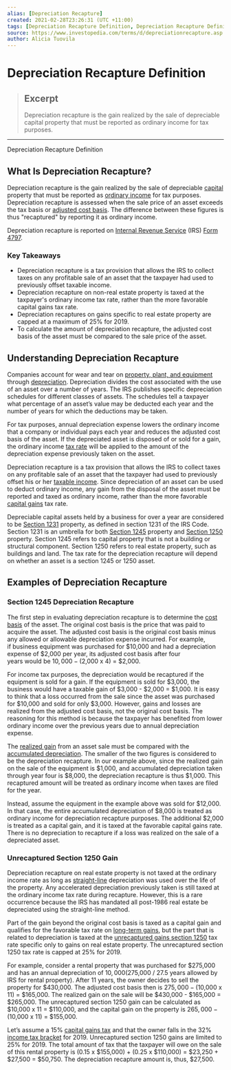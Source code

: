 ```yaml
---
alias: [Depreciation Recapture]
created: 2021-02-28T23:26:31 (UTC +11:00)
tags: [Depreciation Recapture Definition, Depreciation Recapture Definition]
source: https://www.investopedia.com/terms/d/depreciationrecapture.asp
author: Alicia Tuovila
---
```


# Depreciation Recapture Definition

> ## Excerpt
> Depreciation recapture is the gain realized by the sale of depreciable capital property that must be reported as ordinary income for tax purposes.

---

Depreciation Recapture Definition
## What Is Depreciation Recapture?

Depreciation recapture is the gain realized by the sale of depreciable [capital](https://www.investopedia.com/terms/c/capitalasset.asp) property that must be reported as [ordinary income](https://www.investopedia.com/terms/o/ordinaryincome.asp) for tax purposes. Depreciation recapture is assessed when the sale price of an asset exceeds the tax basis or [adjusted cost basis](https://www.investopedia.com/terms/a/adjustedcostbase.asp). The difference between these figures is thus "recaptured" by reporting it as ordinary income.

Depreciation recapture is reported on [Internal Revenue Service](https://www.investopedia.com/terms/i/irs.asp) (IRS) [Form 4797](https://www.investopedia.com/terms/f/form-4797.asp).

### Key Takeaways

-   Depreciation recapture is a tax provision that allows the IRS to collect taxes on any profitable sale of an asset that the taxpayer had used to previously offset taxable income.
-   Depreciation recapture on non-real estate property is taxed at the taxpayer's ordinary income tax rate, rather than the more favorable capital gains tax rate.
-   Depreciation recaptures on gains specific to real estate property are capped at a maximum of 25% for 2019.
-   To calculate the amount of depreciation recapture, the adjusted cost basis of the asset must be compared to the sale price of the asset.

## Understanding Depreciation Recapture

Companies account for wear and tear on [property, plant, and equipment](https://www.investopedia.com/terms/p/ppe.asp) through [depreciation](https://www.investopedia.com/terms/d/depreciation.asp). Depreciation divides the cost associated with the use of an asset over a number of years. The IRS publishes specific depreciation schedules for different classes of assets. The schedules tell a taxpayer what percentage of an asset’s value may be deducted each year and the number of years for which the deductions may be taken.

For tax purposes, annual depreciation expense lowers the ordinary income that a company or individual pays each year and reduces the adjusted cost basis of the asset. If the depreciated asset is disposed of or sold for a gain, the ordinary income [tax rate](https://www.investopedia.com/terms/t/taxrate.asp) will be applied to the amount of the depreciation expense previously taken on the asset.

Depreciation recapture is a tax provision that allows the IRS to collect taxes on any profitable sale of an asset that the taxpayer had used to previously offset his or her [taxable income](https://www.investopedia.com/terms/t/taxableincome.asp). Since depreciation of an asset can be used to deduct ordinary income, any gain from the disposal of the asset must be reported and taxed as ordinary income, rather than the more favorable [capital gains](https://www.investopedia.com/terms/c/capitalgain.asp) tax rate.

Depreciable capital assets held by a business for over a year are considered to be [Section 1231](https://www.investopedia.com/terms/s/section-1231.asp) property, as defined in section 1231 of the IRS Code. Section 1231 is an umbrella for both [Section 1245](https://www.investopedia.com/terms/s/section1245.asp) property and [Section 1250](https://www.investopedia.com/terms/s/section1250.asp) property. Section 1245 refers to capital property that is not a building or structural component. Section 1250 refers to real estate property, such as buildings and land. The tax rate for the depreciation recapture will depend on whether an asset is a section 1245 or 1250 asset.

## Examples of Depreciation Recapture

### Section 1245 Depreciation Recapture

The first step in evaluating depreciation recapture is to determine the [cost basis](https://www.investopedia.com/terms/c/costbasis.asp) of the asset. The original cost basis is the price that was paid to acquire the asset. The adjusted cost basis is the original cost basis minus any allowed or allowable depreciation expense incurred. For example, if business equipment was purchased for $10,000 and had a depreciation expense of $2,000 per year, its adjusted cost basis after four years would be $10,000 - ($2,000 x 4) = $2,000.

For income tax purposes, the depreciation would be recaptured if the equipment is sold for a gain. If the equipment is sold for $3,000, the business would have a taxable gain of $3,000 - $2,000 = $1,000. It is easy to think that a loss occurred from the sale since the asset was purchased for $10,000 and sold for only $3,000. However, gains and losses are realized from the adjusted cost basis, not the original cost basis. The reasoning for this method is because the taxpayer has benefited from lower ordinary income over the previous years due to annual depreciation expense.

The [realized gain](https://www.investopedia.com/terms/r/realizedprofit.asp) from an asset sale must be compared with the [accumulated depreciation](https://www.investopedia.com/terms/a/accumulated-depreciation.asp). The smaller of the two figures is considered to be the depreciation recapture. In our example above, since the realized gain on the sale of the equipment is $1,000, and accumulated depreciation taken through year four is $8,000, the depreciation recapture is thus $1,000. This recaptured amount will be treated as ordinary income when taxes are filed for the year.

Instead, assume the equipment in the example above was sold for $12,000. In that case, the entire accumulated depreciation of $8,000 is treated as ordinary income for depreciation recapture purposes. The additional $2,000 is treated as a capital gain, and it is taxed at the favorable capital gains rate. There is no depreciation to recapture if a loss was realized on the sale of a depreciated asset.

### Unrecaptured Section 1250 Gain

Depreciation recapture on real estate property is not taxed at the ordinary income rate as long as [straight-line](https://www.investopedia.com/terms/s/straightlinebasis.asp) depreciation was used over the life of the property. Any accelerated depreciation previously taken is still taxed at the ordinary income tax rate during recapture. However, this is a rare occurrence because the IRS has mandated all post-1986 real estate be depreciated using the straight-line method.

Part of the gain beyond the original cost basis is taxed as a capital gain and qualifies for the favorable tax rate on [long-term gains](https://www.investopedia.com/terms/l/long-term_capital_gain_loss.asp), but the part that is related to depreciation is taxed at the [unrecaptured gains section 1250](https://www.investopedia.com/terms/u/unrecaptured-1250-gain.asp) tax rate specific only to gains on real estate property. The unrecaptured section 1250 tax rate is capped at 25% for 2019.

For example, consider a rental property that was purchased for $275,000 and has an annual depreciation of $10,000 ($275,000 / 27.5 years allowed by IRS for rental property). After 11 years, the owner decides to sell the property for $430,000. The adjusted cost basis then is $275,000 - ($10,000 x 11) = $165,000. The realized gain on the sale will be $430,000 - $165,000 = $265,000. The unrecaptured section 1250 gain can be calculated as $10,000 x 11 = $110,000, and the capital gain on the property is $265,000 - ($10,000 x 11) = $155,000.

Let’s assume a 15% [capital gains tax](https://www.investopedia.com/terms/c/capital_gains_tax.asp) and that the owner falls in the 32% [income tax bracket](https://www.investopedia.com/terms/t/taxbracket.asp) for 2019. Unrecaptured section 1250 gains are limited to 25% for 2019. The total amount of tax that the taxpayer will owe on the sale of this rental property is (0.15 x $155,000) + (0.25 x $110,000) = $23,250 + $27,500 = $50,750. The depreciation recapture amount is, thus, $27,500.
